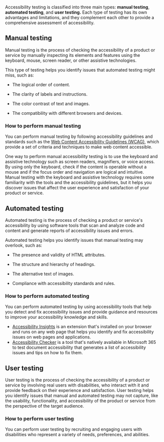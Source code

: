 Accessibility testing is classified into three main types: **manual testing**, **automated testing**, and **user testing.** Each type of testing has its own advantages and limitations, and they complement each other to provide a comprehensive assessment of accessibility.

## Manual testing

Manual testing is the process of checking the accessibility of a product or service by manually inspecting its elements and features using the keyboard, mouse, screen reader, or other assistive technologies.

This type of testing helps you identify issues that automated testing might miss, such as:

- The logical order of content.

- The clarity of labels and instructions.

- The color contrast of text and images.

- The compatibility with different browsers and devices.

### How to perform manual testing

You can perform manual testing by following accessibility guidelines and standards such as the [Web Content Accessibility Guidelines (WCAG)](https://www.w3.org/TR/WCAG21/), which provide a set of criteria and techniques to make web content accessible.

One way to perform manual accessibility testing is to use the keyboard and assistive technology such as screen readers, magnifiers, or voice access. By using only the keyboard, check if the content is operable without a mouse and if the focus order and navigation are logical and intuitive. Manual testing with the keyboard and assistive technology requires some familiarity with the tools and the accessibility guidelines, but it helps you discover issues that affect the user experience and satisfaction of your product or service.

## Automated testing

Automated testing is the process of checking a product or service's accessibility by using software tools that scan and analyze code and content and generate reports of accessibility issues and errors.

Automated testing helps you identify issues that manual testing may overlook, such as:

- The presence and validity of HTML attributes.

- The structure and hierarchy of headings.

- The alternative text of images.

- Compliance with accessibility standards and rules.

### How to perform automated testing

You can perform automated testing by using accessibility tools that help you detect and fix accessibility issues and provide guidance and resources to improve your accessibility knowledge and skills.

- [Accessibility Insights](https://accessibilityinsights.io/) is an extension that's installed on your browser and runs on any web page that helps you identify and fix accessibility issues on web pages and applications.
- [Accessibility Checker](https://support.microsoft.com/office/make-your-content-accessible-to-everyone-with-the-accessibility-checker-38059c2d-45ef-4830-9797-618f0e96f3ab) is a tool that's natively available in Microsoft 365 to test document accessibility that generates a list of accessibility issues and tips on how to fix them.

## User testing

User testing is the process of checking the accessibility of a product or service by involving real users with disabilities, who interact with it and provide feedback on their experience and satisfaction. User testing helps you identify issues that manual and automated testing may not capture, like the usability, functionality, and accessibility of the product or service from the perspective of the target audience.

### How to perform user testing

You can perform user testing by recruiting and engaging users with disabilities who represent a variety of needs, preferences, and abilities.
